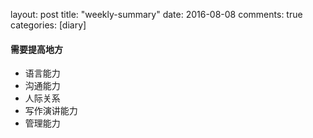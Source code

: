 layout: post
title: "weekly-summary"
date: 2016-08-08
comments: true
categories: [diary]


#### 需要提高地方
  * 语言能力
  * 沟通能力
  * 人际关系
  * 写作演讲能力
  * 管理能力
